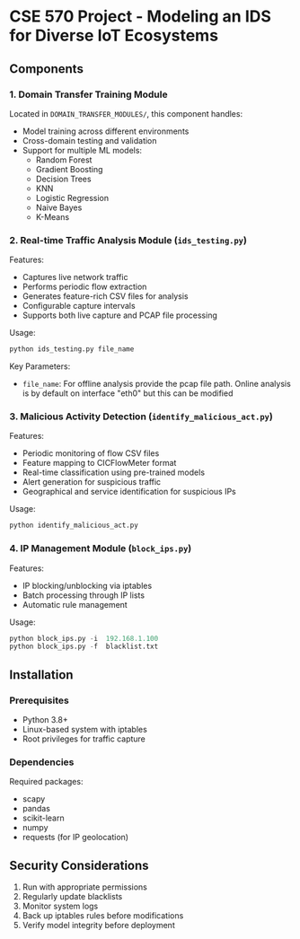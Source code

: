 # CSE 570 Project - Modeling an IDS for Diverse IoT Ecosystems
## Components

### 1. Domain Transfer Training Module
Located in `DOMAIN_TRANSFER_MODULES/`, this component handles:
- Model training across different environments
- Cross-domain testing and validation
- Support for multiple ML models:
  - Random Forest
  - Gradient Boosting
  - Decision Trees
  - KNN
  - Logistic Regression
  - Naive Bayes
  - K-Means

### 2. Real-time Traffic Analysis Module (`ids_testing.py`)
Features:
- Captures live network traffic
- Performs periodic flow extraction
- Generates feature-rich CSV files for analysis
- Configurable capture intervals
- Supports both live capture and PCAP file processing

Usage:
```python
python ids_testing.py file_name
```

Key Parameters:
- `file_name`: For offline analysis provide the pcap file path. Online analysis is by default on interface "eth0" but this can be modified

### 3. Malicious Activity Detection (`identify_malicious_act.py`)
Features:
- Periodic monitoring of flow CSV files
- Feature mapping to CICFlowMeter format
- Real-time classification using pre-trained models
- Alert generation for suspicious traffic
- Geographical and service identification for suspicious IPs

Usage:
```python
python identify_malicious_act.py 
```

### 4. IP Management Module (`block_ips.py`)
Features:
- IP blocking/unblocking via iptables
- Batch processing through IP lists
- Automatic rule management

Usage:
```python
python block_ips.py -i  192.168.1.100
python block_ips.py -f  blacklist.txt
```

## Installation

### Prerequisites
- Python 3.8+
- Linux-based system with iptables
- Root privileges for traffic capture

### Dependencies

Required packages:
- scapy
- pandas
- scikit-learn
- numpy
- requests (for IP geolocation)


## Security Considerations

1. Run with appropriate permissions
2. Regularly update blacklists
3. Monitor system logs
4. Back up iptables rules before modifications
5. Verify model integrity before deployment
